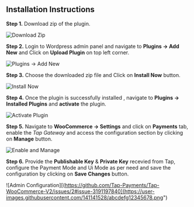 ## Installation Instructions

**Step 1.** Download zip of the plugin.

![Download Zip](https://github.com/Tap-Payments/Plugin-WooCommerce-CC/assets/141141528/3f833987-f3d1-4dd7-8c78-a8c9ef441d5a")


**Step 2.** Login to Wordpress admin panel and navigate to **Plugins -> Add New** and Click on **Upload Plugin** on top left corner.

![Plugins -> Add New](https://github-production-user-asset-6210df.s3.amazonaws.com/141141528/262931786-02c5f8df-4196-4215-8cea-392a7d971b7d.png)

**Step 3.** Choose the downloaded zip file and Click on **Install Now** button.

![Install Now](https://github.com/Tap-Payments/Plugin-WooCommerce-CC/assets/141141528/734c9373-c866-4ff5-b8b1-2ed238ba41ef")

**Step 4.** Once the plugin is successfully installed , navigate to **Plugins -> Installed Plugins** and **activate** the plugin.

![Activate Plugin](https://github.com/Tap-Payments/Plugin-WooCommerce-All-in-one/assets/141141528/c41286ec-6940-4c2b-bc5a-859fd5f992e7")

**Step 5.** Navigate to **WooCommerce -> Settings** and click on **Payments** tab, enable the *Tap Gateway* and access the configuration section by clicking on **Manage** button.

![Enable and Manage](https://github.com/Tap-Payments/Plugin-WooCommerce-CC/assets/141141528/0d9c67b7-f094-40df-ae70-de1249478af4")

**Step 6.** Provide the **Publishable Key** & **Private Key** recevied from Tap, configure the Payment Mode and Ui Mode as per need and save the configuration by clicking on **Save Changes** button.

![Admin Configuration][(https://github.com/Tap-Payments/Tap-WooCommerce-V2/issues/2#issue-3191197840](https://user-images.githubusercontent.com/141141528/abcdefg12345678.png")
